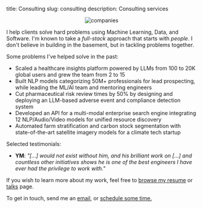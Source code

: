 title: Consulting
slug: consulting
description: Consulting services

<center>
<img  src="{static}/images/companies.webp" alt="companies" class="companies">
</center>

I help clients solve hard problems using Machine Learning, Data, and Software. I'm known to take a  _full-stack_ approach that starts with _people_. I don't believe in building in the basement, but in tackling problems together.

Some problems I've helped solve in the past: 

- Scaled a healthcare insights platform powered by LLMs from 100 to 20K global users and grew the team from 2 to 15  
- Built NLP models categorizing 50M+ professionals for lead prospecting, while leading the ML/AI team and mentoring engineers  
- Cut pharmaceutical risk review times by 50% by designing and deploying an LLM-based adverse event and compliance detection system  
- Developed an API for a multi-modal enterprise search engine integrating 12 NLP/Audio/Video models for unified resource discovery  
- Automated farm stratification and carbon stock segmentation with state-of-the-art satellite imagery models for a climate tech startup

Selected testimonials:

- **YM**: *"[...] would not exist without him, and his brilliant work on [...] and countless other initiatives shows he is one of the best engineers I have ever had the privilege to work with."*


If you wish to learn more about my work, feel free to [browse my resume](/cv.pdf) or [talks](/talks) page.

To get in touch, send me an [email](mailto:me@duarteocarmo.com), or <a href="https://cal.com/duarteocarmo/meeting?duration=30" target="_blank">schedule some time.</a>

